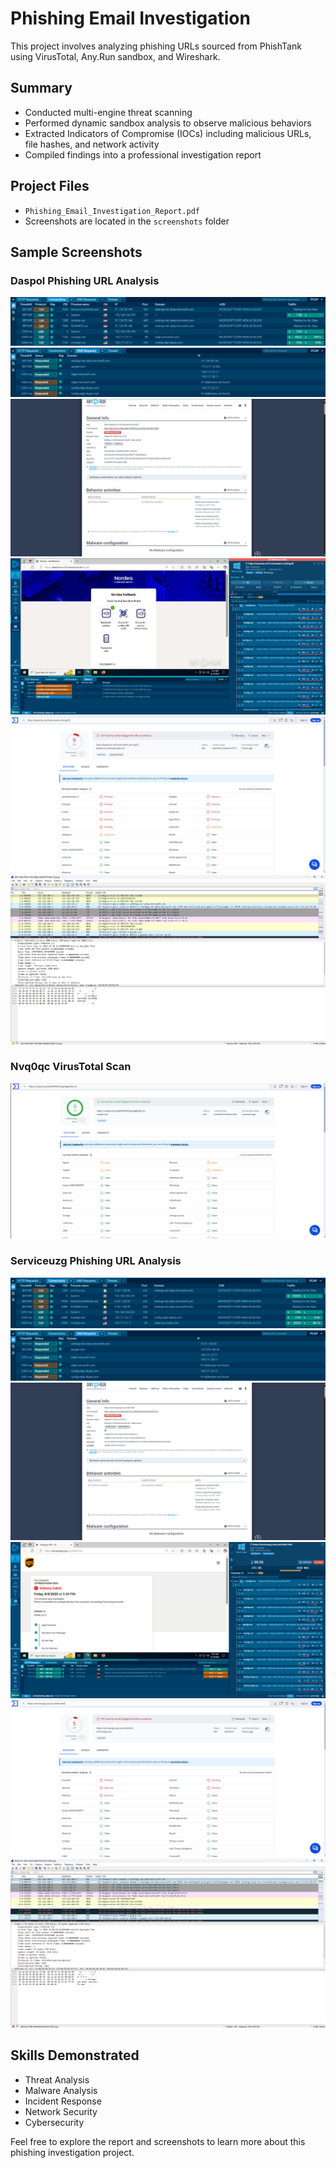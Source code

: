# Phishing Email Investigation

This project involves analyzing phishing URLs sourced from PhishTank using VirusTotal, Any.Run sandbox, and Wireshark.

## Summary
- Conducted multi-engine threat scanning  
- Performed dynamic sandbox analysis to observe malicious behaviors  
- Extracted Indicators of Compromise (IOCs) including malicious URLs, file hashes, and network activity  
- Compiled findings into a professional investigation report  

## Project Files
- `Phishing_Email_Investigation_Report.pdf`  
- Screenshots are located in the `screenshots` folder  

## Sample Screenshots

### Daspol Phishing URL Analysis
![Daspol Connections](screenshots/Daspol_Connections.png)  
![Daspol DNS Requests](screenshots/Daspol_DNS_Requests.png)  
![Daspol Dynamic Analysis](screenshots/Daspol_Dynamic_Analysis.png)  
![Daspol Overview](screenshots/Daspol_Overview.png)  
![Daspol VirusTotal Scan Results](screenshots/Daspol_VirusTotal_Scan_Results.png)  
![Daspol Wireshark DNS Request Capture](screenshots/Daspol_Wireshark_DNS_Request_Capture.png)  

### Nvq0qc VirusTotal Scan
![Nvq0qc VirusTotal Scan Results](screenshots/Nvq0qc_VirusTotal_Scan_Results.png)  

### Serviceuzg Phishing URL Analysis
![Serviceuzg Connections](screenshots/Serviceuzg_Connections.png)  
![Serviceuzg DNS Requests](screenshots/Serviceuzg_DNS_Requests.png)  
![Serviceuzg Dynamic Analysis](screenshots/Serviceuzg_Dynamic_Analysis.png)  
![Serviceuzg Overview](screenshots/Serviceuzg_Overview.png)  
![Serviceuzg VirusTotal Scan Results](screenshots/Serviceuzg_VirusTotal_Scan_Results.png)  
![Serviceuzg Wireshark DNS Request Capture](screenshots/Serviceuzg_Wireshark_DNS_Request_Capture.png)  

## Skills Demonstrated
- Threat Analysis  
- Malware Analysis  
- Incident Response  
- Network Security  
- Cybersecurity  

Feel free to explore the report and screenshots to learn more about this phishing investigation project.

